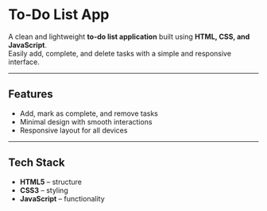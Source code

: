 # To-Do List App

A clean and lightweight **to-do list application** built using **HTML, CSS, and JavaScript**.  
Easily add, complete, and delete tasks with a simple and responsive interface.

---

## Features
- Add, mark as complete, and remove tasks  
- Minimal design with smooth interactions  
- Responsive layout for all devices  

---

## Tech Stack
- **HTML5** – structure  
- **CSS3** – styling  
- **JavaScript** – functionality

